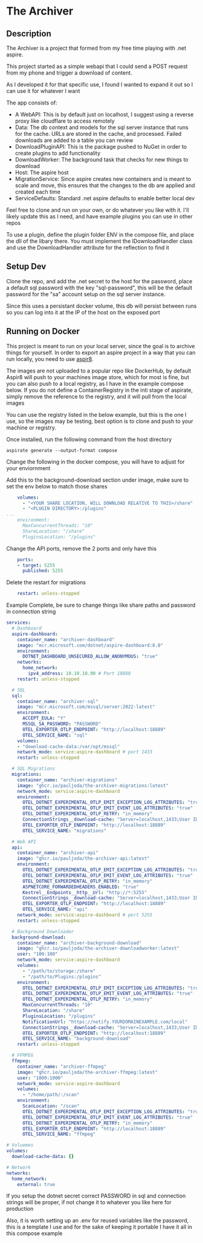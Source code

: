 # The Archiver
## Description
The Archiver is a project that formed from my free time playing with .net aspire. 

This project started as a simple webapi that I could send a POST request from my phone and trigger a download of content.

As I developed it for that specific use, I found I wanted to expand it out so I can use it for whatever I want

The app consists of:
- A WebAPI: This is by default just on localhost, I suggest using a reverse proxy like cloudflare to access remotely
- Data: The db context and models for the sql server instance that runs for the cache. URLs are stored in the cache, and processed. Failed downloads are added to a table you can review
- DownloadPluginAPI: This is the package pushed to NuGet in order to create plugins to add functionality
- DownloadWorker: The background task that checks for new things to download
- Host: The aspire host
- MigrationService: Since aspire creates new containers and is meant to scale and move, this ensures that the changes to the db are applied and created each time
- ServiceDefaults: Standard .net aspire defaults to enable better local dev

Feel free to clone and run on your own, or do whatever you like with it. I'll likely update this as I need, and have example plugins you can use in other repos

To use a plugin, define the plugin folder ENV in the compose file, and place the dll of the libary there. You must implement the IDownloadHandler class and use the DownloadHandler attribute for the reflection to find it

## Setup Dev
Clone the repo, and add the .net secret to the host for the password, place a default sql password with the key "sql-password", this will be the default password for the "sa" account setup on the sql server instance.

Since this uses a persistant docker volume, this db will persist between runs so you can log into it at the IP of the host on the exposed port

## Running on Docker

This project is meant to run on your local server, since the goal is to archive things for yourself. 
In order to export an aspire project in a way that you can run locally, you need to use [aspir8](https://prom3theu5.github.io/aspirational-manifests/getting-started.html).

The images are not uploaded to a popular repo like DockerHub, by default Aspir8 will push to your machines image store, which for most is fine, but you can also push to a local registry, as I have in the example compose below. If you do not define a ContainerRegistry in the inti stage of aspirate, simply remove the reference to the registry, and it will pull from the local images

You can use the registry listed in the below example, but this is the one I use, so the images may be testing, best option is to clone and push to your machine or registry.

Once installed, run the following command from the host directory

```commandline
aspirate generate --output-format compose
```
Change the following in the docker compose, you will have to adjust for your enviornment

Add this to the background-download section under image, make sure to set the env below to match those shares
```yaml
    volumes:
      - "<YOUR SHARE LOCATION, WILL DOWNLOAD RELATIVE TO THIS>/share"
      - "<PLUGIN DIRECTORY>:/plugins"
...
    environment:
      MaxConcurrentThreads: "10"
      ShareLocation: "/share"
      PluginsLocation: "/plugins"
```

Change the API ports, remove the 2 ports and only have this
```yaml
    ports:
    - target: 5255
      published: 5255
```

Delete the restart for migrations
```yaml
    restart: unless-stopped
```

Example Complete, be sure to change things like share paths and password in connection string
```yaml
services:
  # Dashboard
  aspire-dashboard:
    container_name: "archiver-dashboard"
    image: "mcr.microsoft.com/dotnet/aspire-dashboard:8.0"
    environment:
      DOTNET_DASHBOARD_UNSECURED_ALLOW_ANONYMOUS: "true"
    networks:
      home_network:
        ipv4_address: 10.10.10.90 # Port 18888
    restart: unless-stopped

  # SQL
  sql:
    container_name: "archiver-sql"
    image: "mcr.microsoft.com/mssql/server:2022-latest"
    environment:
      ACCEPT_EULA: "Y"
      MSSQL_SA_PASSWORD: "PASSWORD"
      OTEL_EXPORTER_OTLP_ENDPOINT: "http://localhost:18889"
      OTEL_SERVICE_NAME: "sql"
    volumes:
    - "download-cache-data:/var/opt/mssql"
    network_mode: service:aspire-dashboard # port 1433
    restart: unless-stopped

  # SQL Migrations
  migrations:
    container_name: "archiver-migrations"
    image: "ghcr.io/pauljoda/the-archiver-migrations:latest"
    network_mode: service:aspire-dashboard 
    environment:
      OTEL_DOTNET_EXPERIMENTAL_OTLP_EMIT_EXCEPTION_LOG_ATTRIBUTES: "true"
      OTEL_DOTNET_EXPERIMENTAL_OTLP_EMIT_EVENT_LOG_ATTRIBUTES: "true"
      OTEL_DOTNET_EXPERIMENTAL_OTLP_RETRY: "in_memory"
      ConnectionStrings__download-cache: "Server=localhost,1433;User ID=sa;Password=PASSWORD;TrustServerCertificate=true;Database=download-cache"
      OTEL_EXPORTER_OTLP_ENDPOINT: "http://localhost:18889"
      OTEL_SERVICE_NAME: "migrations"

  # Web API
  api:
    container_name: "archiver-api"
    image: "ghcr.io/pauljoda/the-archiver-api:latest"
    environment:
      OTEL_DOTNET_EXPERIMENTAL_OTLP_EMIT_EXCEPTION_LOG_ATTRIBUTES: "true"
      OTEL_DOTNET_EXPERIMENTAL_OTLP_EMIT_EVENT_LOG_ATTRIBUTES: "true"
      OTEL_DOTNET_EXPERIMENTAL_OTLP_RETRY: "in_memory"
      ASPNETCORE_FORWARDEDHEADERS_ENABLED: "true"
      Kestrel__Endpoints__http__Url: "http://*:5255"
      ConnectionStrings__download-cache: "Server=localhost,1433;User ID=sa;Password=PASSWORD;TrustServerCertificate=true;Database=download-cache"
      OTEL_EXPORTER_OTLP_ENDPOINT: "http://localhost:18889"
      OTEL_SERVICE_NAME: "api"
    network_mode: service:aspire-dashboard # port 5255
    restart: unless-stopped

  # Background Downloader
  background-download:
    container_name: "archiver-background-download"
    image: "ghcr.io/pauljoda/the-archiver-downloadworker:latest"
    user: "100:100"
    network_mode: service:aspire-dashboard
    volumes:
      - "/path/to/storage:/share"
      - "/path/to/Plugins:/plugins"
    environment:
      OTEL_DOTNET_EXPERIMENTAL_OTLP_EMIT_EXCEPTION_LOG_ATTRIBUTES: "true"
      OTEL_DOTNET_EXPERIMENTAL_OTLP_EMIT_EVENT_LOG_ATTRIBUTES: "true"
      OTEL_DOTNET_EXPERIMENTAL_OTLP_RETRY: "in_memory"
      MaxConcurrentThreads: "10"
      ShareLocation: "/share"
      PluginsLocation: "/plugins"
      NotificationUrl: "https://notify.YOURDOMAINEXAMPLE.com/local"
      ConnectionStrings__download-cache: "Server=localhost,1433;User ID=sa;Password=PASSWORD;TrustServerCertificate=true;Database=download-cache"
      OTEL_EXPORTER_OTLP_ENDPOINT: "http://localhost:18889"
      OTEL_SERVICE_NAME: "background-download"
    restart: unless-stopped

  # FFMPEG
  ffmpeg:
    container_name: "archiver-ffmpeg"
    image: "ghcr.io/pauljoda/the-archiver-ffmpeg:latest"
    user: "1000:1000"
    network_mode: service:aspire-dashboard 
    volumes:
      - "/home/path/:/scan"
    environment:
      ScanLocation: "/scan" 
      OTEL_DOTNET_EXPERIMENTAL_OTLP_EMIT_EXCEPTION_LOG_ATTRIBUTES: "true"
      OTEL_DOTNET_EXPERIMENTAL_OTLP_EMIT_EVENT_LOG_ATTRIBUTES: "true"
      OTEL_DOTNET_EXPERIMENTAL_OTLP_RETRY: "in_memory"
      OTEL_EXPORTER_OTLP_ENDPOINT: "http://localhost:18889"
      OTEL_SERVICE_NAME: "ffmpeg"

# Voluemes
volumes:
  download-cache-data: {}

# Network
networks:
  home_network:
    external: true

```
If you setup the dotnet secret correct PASSWORD in sql and connection strings will be proper, if not change it to whatever you like here for production

Also, it is worth setting up an .env for reused variables like the password, this is a template I use and for the sake of keeping it portable I have it all in this compose example

